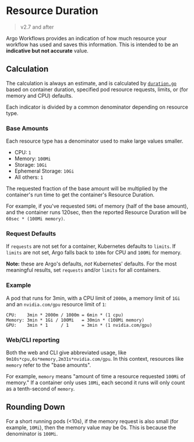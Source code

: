 # Resource Duration

> v2.7 and after

Argo Workflows provides an indication of how much resource your workflow has used and saves this
information. This is intended to be an **indicative but not accurate** value.

## Calculation

The calculation is always an estimate, and is calculated by [`duration.go`](https://github.com/argoproj/argo-workflows/blob/main/util/resource/duration.go)
based on container duration, specified pod resource requests, limits, or (for memory and CPU)
defaults.

Each indicator is divided by a common denominator depending on resource type.

### Base Amounts

Each resource type has a denominator used to make large values smaller.

* CPU: `1`
* Memory: `100Mi`
* Storage: `10Gi`
* Ephemeral Storage: `10Gi`
* All others: `1`

The requested fraction of the base amount will be multiplied by the container's run time to get
the container's Resource Duration.

For example, if you've requested `50Mi` of memory (half of the base amount), and the container
runs 120sec, then the reported Resource Duration will be `60sec * (100Mi memory)`.

### Request Defaults

If `requests` are not set for a container, Kubernetes defaults to `limits`. If `limits` are not set,
Argo falls back to `100m` for CPU and `100Mi` for memory.

**Note:** these are Argo's defaults, _not_ Kubernetes' defaults. For the most meaningful results,
set `requests` and/or `limits` for all containers.

### Example

A pod that runs for 3min, with a CPU limit of `2000m`, a memory limit of `1Gi` and an `nvidia.com/gpu`
resource limit of `1`:

```text
CPU:    3min * 2000m / 1000m = 6min * (1 cpu)
Memory: 3min * 1Gi / 100Mi   = 30min * (100Mi memory)
GPU:    3min * 1     / 1     = 3min * (1 nvidia.com/gpu)
```

### Web/CLI reporting

Both the web and CLI give abbreviated usage, like `9m10s*cpu,6s*memory,2m31s*nvidia.com/gpu`. In
this context, resources like `memory` refer to the "base amounts".

For example, `memory` means "amount of time a resource requested `100Mi` of memory." If a container only
uses `10Mi`, each second it runs will only count as a tenth-second of `memory`.

## Rounding Down

For a short running pods (<10s), if the memory request is also small (for example, `10Mi`), then the memory value may be 0s. This is because the denominator is `100Mi`.

